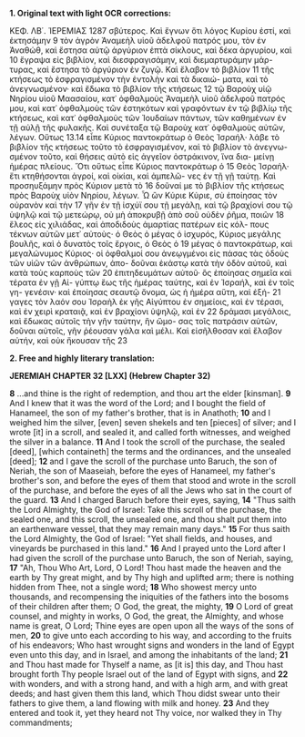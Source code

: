 **1. Original text with light OCR corrections:**

ΚΕΦ. ΛΒ΄. ἹΕΡΕΜΙΑΣ 1287
σβύτερος. Καὶ ἔγνων ὅτι λόγος Κυρίου ἐστί, καὶ ἐκτησάμην 9
τὸν ἀγρὸν Ἀναμεὴλ υἱοῦ ἀδελφοῦ πατρός μου, τὸν ἐν Ἀναθώθ,
καὶ ἔστησα αὐτῷ ἀργύριον ἑπτὰ σίκλους, καὶ δέκα ἀργυρίου, καὶ 10
ἔγραψα εἰς βιβλίον, καὶ διεσφραγισάμην, καὶ διεμαρτυράμην μάρ-
τυρας, καὶ ἔστησα τὸ ἀργύριον ἐν ζυγῷ. Καὶ ἔλαβον τὸ βιβλίον 11
τῆς κτήσεως τὸ ἐσφραγισμένον τὴν ἐντολὴν καὶ τὰ δικαιώ-
ματα, καὶ τὸ ἀνεγνωσμένον· καὶ ἔδωκα τὸ βιβλίον τῆς κτήσεως 12
τῷ Βαροὺχ υἱῷ Νηρίου υἱοῦ Μαασαίου, κατ᾿ ὀφθαλμοὺς Ἀναμεὴλ
υἱοῦ ἀδελφοῦ πατρός μου, καὶ κατ᾿ ὀφθαλμοὺς τῶν ἑστηκότων
καὶ γραφόντων ἐν τῷ βιβλίῳ τῆς κτήσεως, καὶ κατ᾿ ὀφθαλμοὺς
τῶν Ἰουδαίων πάντων, τῶν καθημένων ἐν τῇ αὐλῇ τῆς φυλακῆς.
Καὶ συνέταξα τῷ Βαροὺχ κατ᾿ ὀφθαλμοὺς αὐτῶν, λέγων. Οὕτως 13.14
εἶπε Κύριος παντοκράτωρ ὁ Θεὸς Ἰσραήλ· λάβε τὸ βιβλίον
τῆς κτήσεως τοῦτο τὸ ἐσφραγισμένον, καὶ τὸ βιβλίον τὸ ἀνεγνω-
σμένον τοῦτο, καὶ θήσεις αὐτὸ εἰς ἀγγεῖον ὀστράκινον, ἵνα δια-
μείνῃ ἡμέρας πλείους. Ὅτι οὕτως εἶπε Κύριος παντοκράτωρ ὁ 15
Θεὸς Ἰσραήλ· ἔτι κτηθήσονται ἀγροί, καὶ οἰκίαι, καὶ ἀμπελῶ-
νες ἐν τῇ γῇ ταύτῃ. Καὶ προσηυξάμην πρὸς Κύριον μετὰ τὸ 16
δοῦναί με τὸ βιβλίον τῆς κτήσεως πρὸς Βαροὺχ υἱὸν Νηρίου,
λέγων. Ὦ ὢν Κύριε Κύριε, σὺ ἐποίησας τὸν οὐρανὸν καὶ τὴν 17
γῆν ἐν τῇ ἰσχύϊ σου τῇ μεγάλῃ, καὶ τῷ βραχίονί σου τῷ ὑψηλῷ
καὶ τῷ μετεώρῳ, οὐ μὴ ἀποκρυβῇ ἀπὸ σοῦ οὐδὲν ῥῆμα, ποιῶν 18
ἔλεος εἰς χιλιάδας, καὶ ἀποδιδοὺς ἁμαρτίας πατέρων εἰς κόλ-
πους τέκνων αὐτῶν μετ᾿ αὐτοὺς· ὁ Θεὸς ὁ μέγας ὁ ἰσχυρός,
Κύριος μεγάλης βουλῆς, καὶ ὁ δυνατὸς τοῖς ἔργοις, ὁ Θεὸς ὁ 19
μέγας ὁ παντοκράτωρ, καὶ μεγαλώνυμος Κύριος· οἱ ὀφθαλμοί σου
ἀνεῳγμένοι εἰς πάσας τὰς ὁδοὺς τῶν υἱῶν τῶν ἀνθρώπων, ἀπο-
δοῦναι ἑκάστῳ κατὰ τὴν ὁδὸν αὐτοῦ, καὶ κατὰ τοὺς καρποὺς τῶν 20
ἐπιτηδευμάτων αὐτοῦ· ὃς ἐποίησας σημεῖα καὶ τέρατα ἐν γῇ Αἰ-
γύπτῳ ἕως τῆς ἡμέρας ταύτης, καὶ ἐν Ἰσραήλ, καὶ ἐν τοῖς γη-
γενέσιν· καὶ ἐποίησας σεαυτῷ ὄνομα, ὡς ἡ ἡμέρα αὕτη, καὶ ἐξή- 21
γαγες τὸν λαόν σου Ἰσραὴλ ἐκ γῆς Αἰγύπτου ἐν σημείοις, καὶ
ἐν τέρασι, καὶ ἐν χειρὶ κραταιᾷ, καὶ ἐν βραχίονι ὑψηλῷ, καὶ ἐν 22
δράμασι μεγάλοις, καὶ ἔδωκας αὐτοῖς τὴν γῆν ταύτην, ἣν ὤμο-
σας τοῖς πατράσιν αὐτῶν, δοῦναι αὐτοῖς, γῆν ῥέουσαν γάλα καὶ
μέλι. Καὶ εἰσῆλθοσαν καὶ ἔλαβον αὐτήν, καὶ οὐκ ἤκουσαν τῆς 23

**2. Free and highly literary translation:**

**JEREMIAH CHAPTER 32 [LXX] (Hebrew Chapter 32)**

**8** ...and thine is the right of redemption, and thou art the elder [kinsman].
**9** And I knew that it was the word of the Lord; and I bought the field of Hanameel, the son of my father's brother, that is in Anathoth;
**10** and I weighed him the silver, [even] seven shekels and ten [pieces] of silver; and I wrote [it] in a scroll, and sealed it, and called forth witnesses, and weighed the silver in a balance.
**11** And I took the scroll of the purchase, the sealed [deed], [which containeth] the terms and the ordinances, and the unsealed [deed];
**12** and I gave the scroll of the purchase unto Baruch, the son of Neriah, the son of Maaseiah, before the eyes of Hanameel, my father's brother's son, and before the eyes of them that stood and wrote in the scroll of the purchase, and before the eyes of all the Jews who sat in the court of the guard.
**13** And I charged Baruch before their eyes, saying,
**14** "Thus saith the Lord Almighty, the God of Israel: Take this scroll of the purchase, the sealed one, and this scroll, the unsealed one, and thou shalt put them into an earthenware vessel, that they may remain many days."
**15** For thus saith the Lord Almighty, the God of Israel: "Yet shall fields, and houses, and vineyards be purchased in this land."
**16** And I prayed unto the Lord after I had given the scroll of the purchase unto Baruch, the son of Neriah, saying,
**17** "Ah, Thou Who Art, Lord, O Lord! Thou hast made the heaven and the earth by Thy great might, and by Thy high and uplifted arm; there is nothing hidden from Thee, not a single word;
**18** Who showest mercy unto thousands, and recompensing the iniquities of the fathers into the bosoms of their children after them; O God, the great, the mighty,
**19** O Lord of great counsel, and mighty in works, O God, the great, the Almighty, and whose name is great, O Lord; Thine eyes are open upon all the ways of the sons of men,
**20** to give unto each according to his way, and according to the fruits of his endeavors; Who hast wrought signs and wonders in the land of Egypt even unto this day, and in Israel, and among the inhabitants of the land;
**21** and Thou hast made for Thyself a name, as [it is] this day, and Thou hast brought forth Thy people Israel out of the land of Egypt with signs, and
**22** with wonders, and with a strong hand, and with a high arm, and with great deeds; and hast given them this land, which Thou didst swear unto their fathers to give them, a land flowing with milk and honey.
**23** And they entered and took it, yet they heard not Thy voice, nor walked they in Thy commandments;